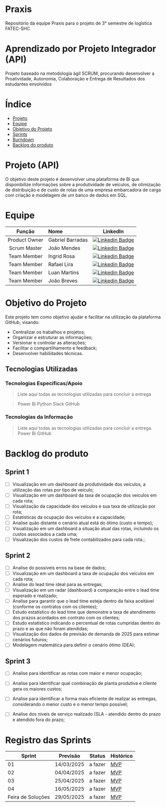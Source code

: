 # Praxis
Repositório da equipe Praxis para o projeto de 3° semestre de logística FATEC-SHC 

# Aprendizado por Projeto Integrador (API)

Projeto baseado na metodologia ágil SCRUM, procurando desenvolver a Proatividade, Autonomia, Colaboração e Entrega de Resultados dos estudantes envolvidos


# Índice
* [Projeto](#projeto-template)
* [Equipe](#equipe)
* [Objetivo do Projeto](#objetivo-do-projeto)
* [Sprints](#Sprints)
* [Burndown](#Burndown)
* [Backlog do produto](#Backlog-do-produto)

# Projeto (API) 

O objetivo deste projeto é desenvolver uma plataforma de BI que disponibilize informações sobre a produtividade de veículos, de otimização de distribuição e de custo de rotas de uma empresa embarcadora de carga com criação e modelagem de um banco de dados em SQL.

# Equipe
|    Função     | Nome                                  |                                                                                                                                                      LinkedIn                                                                                                                                                     |
| :-----------: | :------------------------------------ | :-------------------------------------------------------------------------------------------------------------------------------------------------------------------------------------------------------------------------------------------------------------------------------------------------------------------------: |
| Product Owner |   Gabriel Barradas         |     [![Linkedin Badge](https://img.shields.io/badge/Linkedin-blue?style=flat-square&logo=Linkedin&logoColor=white)](www.linkedin.com/in/gabrielbarradas) |
| Scrum Master  | João Mendes |     [![Linkedin Badge](https://img.shields.io/badge/Linkedin-blue?style=flat-square&logo=Linkedin&logoColor=white)](https://www.linkedin.com/in/joao-mendes-49aa9b1a1/) |
| Team Member   | Ingrid Rosa              |         [![Linkedin Badge](https://img.shields.io/badge/Linkedin-blue?style=flat-square&logo=Linkedin&logoColor=white)](https://www.linkedin.com/in/ingrid-rosa-6a564a18a/) |
|  Team Member  | Rafael Lira                 |         [![Linkedin Badge](https://img.shields.io/badge/Linkedin-blue?style=flat-square&logo=Linkedin&logoColor=white)](www.linkedin.com/in/rafael-cesar-de-lira-140733223) |
|  Team Member  | Luan Martins               |   [![Linkedin Badge](https://img.shields.io/badge/Linkedin-blue?style=flat-square&logo=Linkedin&logoColor=white)](www.linkedin.com/in/luanmartins00) |
|  Team Member  | João Breves       |           [![Linkedin Badge](https://img.shields.io/badge/Linkedin-blue?style=flat-square&logo=Linkedin&logoColor=white)](https://www.linkedin.com/in/jo%C3%A3o-breves/)  |

# Objetivo do Projeto
Este projeto tem como objetivo ajudar e facilitar na utilização da plataforma GitHub, visando:
* Centralizar os trabalhos e projetos;
* Organizar e estruturar as informações;
* Versionar e controlar as alterações;
* Facilitar o compartilhamento e feedback;
* Desenvolver habilidades técnicas.

## Tecnologias Utilizadas

 ### Tecnologias Específicas/Apoio
 > Liste aqui todas as tecnologias utilizadas para concluir a entrega

> Power Bi
> Python
> Slack
> GitHub
 

  
 ### Tecnologias da Informação
 > Liste aqui todas as tecnologias utilizadas para concluir a entrega.
> Power Bi
> GitHub

# Backlog do produto

## Sprint 1
- [ ] Visualização em um dashboard da produtividade dos veículos, a utilização das rotas por tipo de veículo;
- [ ] Visualização em um dashboard da taxa de ocupação dos veículos em cada rota;
- [ ] Visualização da capacidade dos veículos e sua taxa de utilização por rota;
- [ ] Estatísticas da ocupação dos veículos e a capacidade;
- [ ] Analise quão distante o cenário atual está do ótimo (custo e tempo);
- [ ] Visualização em um dashboard a situação atual das rotas, incluindo os custos associados a cada uma;
- [ ] Visualização dos custos de frete contabilizados para cada rota.;

## Sprint 2
- [ ] Analise do possíveis erros na base de dados;
- [ ] Visualização em um dashboard a taxa de ocupação dos veículos em cada rota;
- [ ] Analise do lead time ideal para as entregas;
- [ ] Visualização em um radar (dashboard) a comparação entre o lead time esperado e realizado;
- [ ] Analise para garantir que o lead time esteja dentro da faixa aceitável (conforme os contratos com os clientes);
- [ ] Estudo estatístico do lead time que demonstre a taxa de atendimento dos prazos acordados em contrato com os clientes;
- [ ] Estudo estatístico indicando o percentual de rotas cumpridas dentro do prazo e as que não foram atendidas;
- [ ] Visualização dos dados de previsão de demanda de 2025 para estimar cenários futuros;
- [ ] Modelagem matemática para definir o cenário ótimo (DEA); 
      
## Sprint 3
- [ ] Analise para identificar as rotas com maior e menor ocupação;
- [ ] Analise para identificar qual combinação de planta produtiva e cliente gera os maiores custos;
- [ ] Analise para identificar a forma mais eficiente de realizar as entregas, considerando o menor custo e o menor tempo possível;
- [ ] Analise dos niveis de serviço realizado (SLA - atendido dentro do prazo e atendido fora do prazo;
      

# Registro das Sprints

Sprint | Previsão | Status| Histórico|
|------|--------|------|--------|
|01 | 14/03/2025 | a fazer| [MVP](https://) | 
|02|  04/04/2025| a fazer|[MVP](https://) | 
|03| 25/04/2025 | a fazer|[MVP](https://) | 
|04| 16/05/2025 |a fazer |[MVP](https://)  | 
|Feira de Soluções|29/05/2025 |a fazer |[MVP](https://) | 
